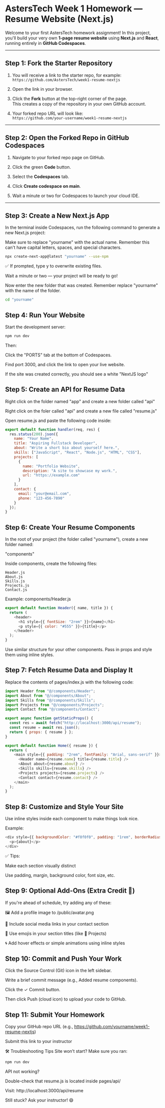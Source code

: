 # AstersTech Week 1 Homework — Resume Website (Next.js)

Welcome to your first AstersTech homework assignment! In this project, you'll build your very own **1-page resume website** using **Next.js** and **React**, running entirely in **GitHub Codespaces**.

---

## Step 1: Fork the Starter Repository

1. You will receive a link to the starter repo, for example:  
   `https://github.com/AstersTech/week1-resume-nextjs`

2. Open the link in your browser.

3. Click the **Fork** button at the top-right corner of the page.  
   This creates a copy of the repository in your own GitHub account.

4. Your forked repo URL will look like:  
   `https://github.com/your-username/week1-resume-nextjs`

---

## Step 2: Open the Forked Repo in GitHub Codespaces

1. Navigate to your forked repo page on GitHub.

2. Click the green **Code** button.

3. Select the **Codespaces** tab.

4. Click **Create codespace on main**.

5. Wait a minute or two for Codespaces to launch your cloud IDE.

---

## Step 3: Create a New Next.js App

In the terminal inside Codespaces, run the following command to generate a new Next.js project:

Make sure to replace "yourname" with the actual name. Remember this can't have capital letters, spaces, and special characters.

```bash
npx create-next-app@latest "yourname" --use-npm
```
✅ If prompted, type y to overwrite existing files.

Wait a minute or two — your project will be ready to go!

Now enter the new folder that was created. Remember replace "yourname" with the name of the folder.

```bash
cd "yourname"
```

## Step 4: Run Your Website
Start the development server:
```bash
npm run dev
```

Then:

Click the "PORTS" tab at the bottom of Codespaces.

Find port 3000, and click the link to open your live website.

If the site was created correctly, you should see a white "NextJS logo"

## Step 5: Create an API for Resume Data

Right click on the folder named "app" and create a new folder called "api"

Right click on the foler called "api" and create a new file called "resume.js"

Open resume.js and paste the following code inside:

```js
export default function handler(req, res) {
  res.status(200).json({
    name: "Your Name",
    title: "Aspiring Fullstack Developer",
    about: "Write a short bio about yourself here.",
    skills: ["JavaScript", "React", "Node.js", "HTML", "CSS"],
    projects: [
      {
        name: "Portfolio Website",
        description: "A site to showcase my work.",
        url: "https://example.com"
      }
    ],
    contact: {
      email: "your@email.com",
      phone: "123-456-7890"
    }
  });
}
```

## Step 6: Create Your Resume Components
In the root of your project (the folder called "yourname"), create a new folder named:

"components"

Inside components, create the following files:

```
Header.js
About.js
Skills.js
Projects.js
Contact.js
```

Example: components/Header.js
```js
export default function Header({ name, title }) {
  return (
    <header>
      <h1 style={{ fontSize: "2rem" }}>{name}</h1>
      <p style={{ color: "#555" }}>{title}</p>
    </header>
  );
}
```
Use similar structure for your other components. Pass in props and style them using inline styles.

## Step 7: Fetch Resume Data and Display It
Replace the contents of pages/index.js with the following code:
```js
import Header from "@/components/Header";
import About from "@/components/About";
import Skills from "@/components/Skills";
import Projects from "@/components/Projects";
import Contact from "@/components/Contact";

export async function getStaticProps() {
  const res = await fetch("http://localhost:3000/api/resume");
  const resume = await res.json();
  return { props: { resume } };
}

export default function Home({ resume }) {
  return (
    <main style={{ padding: "2rem", fontFamily: "Arial, sans-serif" }}>
      <Header name={resume.name} title={resume.title} />
      <About about={resume.about} />
      <Skills skills={resume.skills} />
      <Projects projects={resume.projects} />
      <Contact contact={resume.contact} />
    </main>
  );
}
```
## Step 8: Customize and Style Your Site
Use inline styles inside each component to make things look nice.

Example:
```js
<div style={{ backgroundColor: "#f0f0f0", padding: "1rem", borderRadius: "8px" }}>
  <p>{about}</p>
</div>
```
✅ Tips:

Make each section visually distinct

Use padding, margin, background color, font size, etc.

## Step 9: Optional Add-Ons (Extra Credit 🎁)
If you're ahead of schedule, try adding any of these:

🖼️ Add a profile image to /public/avatar.png

🔗 Include social media links in your contact section

💼 Use emojis in your section titles (like 💼 Projects)

🌀 Add hover effects or simple animations using inline styles

## Step 10: Commit and Push Your Work
Click the Source Control (Git) icon in the left sidebar.

Write a brief commit message (e.g., Added resume components).

Click the ✓ Commit button.

Then click Push (cloud icon) to upload your code to GitHub.

## Step 11: Submit Your Homework
Copy your GitHub repo URL (e.g., https://github.com/yourname/week1-resume-nextjs)

Submit this link to your instructor

🛠 Troubleshooting Tips
Site won’t start?
Make sure you ran:
```bash
npm run dev
```
API not working?

Double-check that resume.js is located inside pages/api/

Visit: http://localhost:3000/api/resume

Still stuck?
Ask your instructor! 😄

